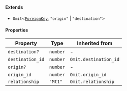#### Extends

* `Omit`<[`ForeignKey`](./generated/html/ForeignKey.md), `"origin"` | `"destination"`>

#### Properties

| Property                                     | Type     | Inherited from        |
| -------------------------------------------- | -------- | --------------------- |
| <a id="destination"></a> `destination?`      | `number` | -                     |
| <a id="destination_id"></a> `destination_id` | `number` | `Omit.destination_id` |
| <a id="origin"></a> `origin?`                | `number` | -                     |
| <a id="origin_id"></a> `origin_id`           | `number` | `Omit.origin_id`      |
| <a id="relationship"></a> `relationship`     | `"Mt1"`  | `Omit.relationship`   |
